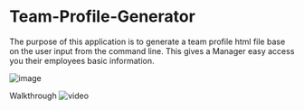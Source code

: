 # Team-Profile-Generator
The purpose of this application is to generate a team profile html file base on the user input from the command line. This gives a Manager easy access you their employees basic information.

![image](https://awesomescreenshot.s3.amazonaws.com/image/2605718/19814118-7bd5895f2f1df953fea996507eddc61a.png?X-Amz-Algorithm=AWS4-HMAC-SHA256&X-Amz-Credential=AKIAJSCJQ2NM3XLFPVKA%2F20220110%2Fus-east-1%2Fs3%2Faws4_request&X-Amz-Date=20220110T011000Z&X-Amz-Expires=28800&X-Amz-SignedHeaders=host&X-Amz-Signature=32885bf356285b251fae60af87b8f530bea16e325956ffdf00e269fbb68a16c2)

Walkthrough
![video](https://www.awesomescreenshot.com/video/6767519?key=796ccabf9d425519882df088956d1aff)
